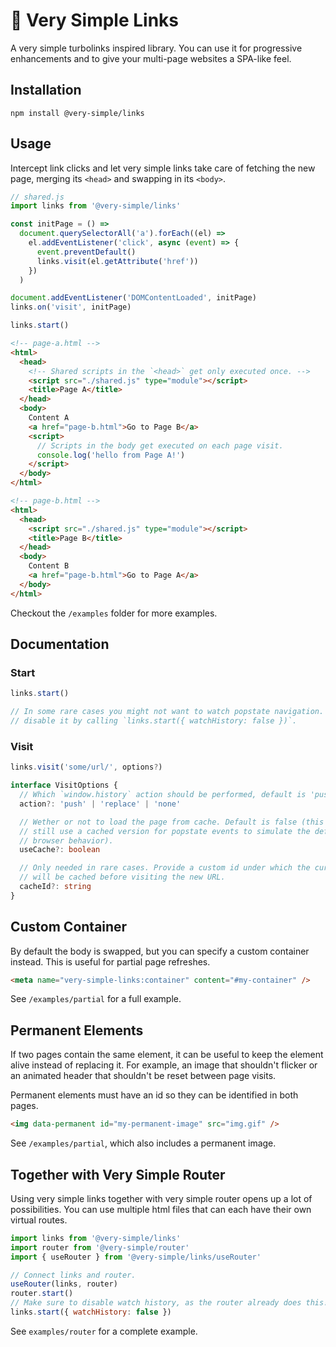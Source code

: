 # 🔗 Very Simple Links

A very simple turbolinks inspired library. You can use it for progressive
enhancements and to give your multi-page websites a SPA-like feel.

## Installation

```
npm install @very-simple/links
```

## Usage

Intercept link clicks and let very simple links take care of fetching the new
page, merging its `<head>` and swapping in its `<body>`.

```js
// shared.js
import links from '@very-simple/links'

const initPage = () =>
  document.querySelectorAll('a').forEach((el) =>
    el.addEventListener('click', async (event) => {
      event.preventDefault()
      links.visit(el.getAttribute('href'))
    })
  )

document.addEventListener('DOMContentLoaded', initPage)
links.on('visit', initPage)

links.start()
```

```html
<!-- page-a.html -->
<html>
  <head>
    <!-- Shared scripts in the `<head>` get only executed once. -->
    <script src="./shared.js" type="module"></script>
    <title>Page A</title>
  </head>
  <body>
    Content A
    <a href="page-b.html">Go to Page B</a>
    <script>
      // Scripts in the body get executed on each page visit.
      console.log('hello from Page A!')
    </script>
  </body>
</html>
```

```html
<!-- page-b.html -->
<html>
  <head>
    <script src="./shared.js" type="module"></script>
    <title>Page B</title>
  </head>
  <body>
    Content B
    <a href="page-b.html">Go to Page A</a>
  </body>
</html>
```

Checkout the `/examples` folder for more examples.

## Documentation

### Start

```js
links.start()

// In some rare cases you might not want to watch popstate navigation. You can
// disable it by calling `links.start({ watchHistory: false })`.
```

### Visit

```ts
links.visit('some/url/', options?)
```

```ts
interface VisitOptions {
  // Which `window.history` action should be performed, default is 'push'.
  action?: 'push' | 'replace' | 'none'

  // Wether or not to load the page from cache. Default is false (this will
  // still use a cached version for popstate events to simulate the default
  // browser behavior).
  useCache?: boolean

  // Only needed in rare cases. Provide a custom id under which the current page
  // will be cached before visiting the new URL.
  cacheId?: string
}
```

## Custom Container

By default the body is swapped, but you can specify a custom container instead.
This is useful for partial page refreshes.

```html
<meta name="very-simple-links:container" content="#my-container" />
```

See `/examples/partial` for a full example.

## Permanent Elements

If two pages contain the same element, it can be useful to keep the element
alive instead of replacing it. For example, an image that shouldn't flicker or
an animated header that shouldn't be reset between page visits.

Permanent elements must have an id so they can be identified in both pages.

```html
<img data-permanent id="my-permanent-image" src="img.gif" />
```

See `/examples/partial`, which also includes a permanent image.

## Together with Very Simple Router

Using very simple links together with very simple router opens up a lot of
possibilities. You can use multiple html files that can each have their own
virtual routes.

```js
import links from '@very-simple/links'
import router from '@very-simple/router'
import { useRouter } from '@very-simple/links/useRouter'

// Connect links and router.
useRouter(links, router)
router.start()
// Make sure to disable watch history, as the router already does this!
links.start({ watchHistory: false })
```

See `examples/router` for a complete example.
